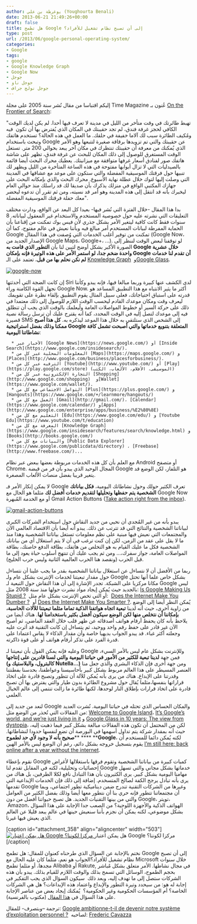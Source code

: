 ```yaml
---
author: يوغرطة بن علي (Youghourta Benali)
date: 2013-06-21 21:49:26+00:00
draft: false
title: هل تطمح Google إلى أن تصبح نظام تشغيل للأفراد؟
type: post
url: /2013/06/google-personal-operating-system/
categories:
- Google
tags:
- google
- Google Knowledge Graph
- Google Now
- جوجل
- جوجل ناو
- جوجل نولج جراف
---
```


إليكم اقتباسا من مقال نُشر سنة 2005 على مجلة Time Magazine عُنون بـ [On the Frontier of Search](http://www.time.com/time/magazine/article/0,9171,1098955,00.html):




"تهبط طائرتك في وقت متأخر من الليل في مدينة لا تعرف فيها أحدا. لم يكن لديك الوقت الكافي لحجز غرفة فندق، لم تجد حقيبتك في المكان الذي يُفترض بها أن تكون  فيه ومُكيف الطائرة سبب لك آلاما خفيفة في حلقك. ما العمل في هذه الحالة؟ تستخدم هاتفك وتبحث باستخدام Google عن حقيبتك والتي تم تزويدها برقاقة صغيرة لتتبعها وهو الأمر الذي يُمكنك من معرفة أن حقيبتك تنتظرك في مكان آخر يبعد بحوالي 200 متر. تستغل الوقت المستغرق للوصول إلى ذلك المكان للبحث عن غرفة فندق، تظهر على شاشة هاتفك صور لفنادق أسعار غرفها متوافقة مع ميزانيتك. يعطيك محرك البحث أيضا قائمة بالصيدليات التي لا تزال أبوابها مفتوحة في هذه الساعة المتأخرة من الليل ويظهر لك تنبيها حول فرقتك الموسيقية المفضلة والتي ستكون على موعد مع عشاقها في المدينة التي وصلت إليها لتوك خلال عطلة نهاية الأسبوع. محرك البحث والذي بإمكانه البحث على جهازك المكتبي الواقع في منزلك يذكرك بأن صديقا لك قد راسلك منذ حوالي العام ليخبرك بأنه قد انتقل إلى هذه المدينة وهو أمر قد نسيته، ومن ثم تقرر أن تدعوه ليحضر معك حفلة فرقتك الموسيقية المفضلة".




بدا هذا المقال -خلال الفترة التي نُشر فيها- بعيدا كل البعد عن الواقع، ودارت مختلف التعليقات التي نشرته عليه حول خصوصية المستخدم والاستخدام غير المعقول لبياناته. 8 سنوات فقط كانت كافية ليتغير الأمر بشكل جذري لأن فيس بوك تمكنت من إقناعنا بأن الحماية المفرطة لبيانات المستخدم أمر مبالغ فيه وبأننا نعيش في عالم مفتوح، كما أن Google تمكنت من توفير أغلب الخدمات التي وُصفت في هذا المقال (Google Now،  الإصدار الجديد من Google Maps، Google+، ...). لو توقفنا لبعض الوقت لننظر إلى الصورة الأكبر بشكل أوضح لتبين لنا بأن **التطور الذي قامت به ****Google**** خلال عشرية واحدة ضخم جدا، لو استمر الأمر على هذه الوتيرة فإنه بإمكان ****Google**** أن تقدم لنا خدمات لم نكن نحلم بها من قبل**، تعتمد على الـ [Knowledge Graph](http://www.it-scoop.com/2012/05/google-knowledge-graph/)  و[Google Glass](http://www.it-scoop.com/2013/05/google-glass/).




[![google-now](http://socialmedia4arab.com/wp-content/uploads/2013/06/google-now.png)
](http://socialmedia4arab.com/wp-content/uploads/2013/06/google-now.png)




<!-- more -->




إن كانت الضجة التي أحدثتها Siri لدى الكشف عنها كبيرة وربما مبالغا فيها، فإنه يبدو وكأننا نجهل القوة الكامنة وراء Google Now. أكثر ما يثير الانتباه مع هذا التطبيق المساعد هو قدرته على استباق احتياجاتك، فعلى سبيل المثال يقوم التطبيق بإلقاء نظرة على تقويمك  ليعرف وقت ومكان موعدك القادم ليحسب الوقت اللازم للوصول إلى ذلك معتمدا في ذلك على حركة السير أو خطوط المواصلات العامة ولُيعلمك بالوقت الذي يجب أن تنطلق فيه إلى موعدك لتصل إليه في الوقت المحدد، كما أنه يقترح عليك أن ترسل رسالة نصية قصيرة SMS إلى الشخص الذي ستلتقي به خلال هذا الموعد ليذكره به. **كل هذا أصبح ممكنا وذلك بفضل استراتيجية ****Google**** المتعلقة بتنويع خدماتها والتي أصبحت تشمل كافة نشاطاتنا اليومية**:






	  * الأخبار عبر [Google News](https://news.google.com/) أو [Inside Search](https://www.google.com/insidesearch/).
	  * المعلومات المحلية عبر كل من [Maps](https://maps.google.com/) و [Places](http://www.google.com/business/placesforbusiness/).
	  * الترفيه عبر كل من [Youtube](http://www.youtube.com/) أو [Play](https://play.google.com/store) (الموسيقى، الأفلام، الألعاب، الكتب)
	  * التجارة الإلكترونية عبر كل من [Shopping](http://www.google.com/shopping)  و[Wallet](https://www.google.com/wallet/).
	  * التواصل الاجتماعي مع كل من [Plus](https://plus.google.com/) و [Hangouts](https://www.google.com/+/learnmore/hangouts/)
	  * العمل مع كل من [Gmail](http://gmail.com/)، [Calendar](https://www.google.com/calendar/) و[Apps](http://www.google.com/enterprise/apps/business/%E2%80%8E)
	  * التعليم مع كل من [Edu](https://www.google.com/edu/) و [Youtube Edu](https://www.youtube.com/t/education)
	  * المعرفة مع كل من [Knowledge Graph](https://www.google.com/insidesearch/features/search/knowledge.html) و [Books](http://books.google.com/)
	  * والبيانات مع كل من [Public Data Explorer](https://www.google.com/publicdata/directory) ، [Freebase](http://www.freebase.com/)...



مع العلم بأن كل هذه الخدمات مربوطة بعضها ببعض عبر نظام Android أو متصفح Chrome. المجال الوحيد الذي يبدو بأن فر من قبضة Google هو التلفاز، لكن الوضع قد يتغير قريبا بفضل منصات الألعاب المصغرة.




لا يمكن إنكار الأمر فـ Google تعرف الكثير حولك وحول نشاطاتك اليومية، **فكل بياناتك الشخصية يتم حفظها وتحليلها لتقديم خدمات أفضل لك** مثلما هو الحال مع Google Now أو مع الخدمة المُبهرة Gmail Action Buttons ([Take action right from the inbox](http://gmailblog.blogspot.com/2013/05/take-action-right-from-inbox.html)).




[![gmail-action-buttons](http://socialmedia4arab.com/wp-content/uploads/2013/06/gmail-action-buttons.png)
](http://socialmedia4arab.com/wp-content/uploads/2013/06/gmail-action-buttons.png)




يبدو بأنه من غير المُجدي أن نحيي من جديد النقاش حول استخدام الشركات الكبرى لبياناتنا الشخصية والنتائج التي قد تترتب عن ذلك. يبدو أنه أيضا بأن الاقتصاد العالمي الآن والمجتمعات التي نعيش فيها مبنية على نظم معلومات تستغل بياناتنا الشخصية وهذا منذ ما لا يقل على عقد من الزمن، لكن إن كنت ترغب في أن لا يتم استغلال أي من بياناتك الشخصية فكل ما عليك القيام به هو التخلص من هاتفك، بطاقة الدفع خاصتك، بطاقة المواصلات العامة، جواز سفرك،... ومن ثم يجب عليك أن تنتهج أسلوب حياة يعود إلى ما قبل الحرب (ونقصد هنا الحرب العالمية الثانية وليس حرب الخليج).




ربما من الأفضل أن لا نتساءل عن استغلال بياناتنا الشخصية بقدر ما يجب علينا أن نتساءل حول مقدار تبعيتنا لخدمات الإنترنت بشكل عام ولـ Google بشكل خاص علما أنها تحتل مكانا مركزيا على الشبكة. تجدر الإشارة إلى أن هذا النقاش حول التبعية لـ Google ليس بالجديد حيث يُمكن إيجاد مواد نشرت حولها منذ سنة 2008 مثل: [Is Google Making Us Stupid ?](http://www.theatlantic.com/magazine/archive/2008/07/is-google-making-us-stupid/306868/)  أو التي تخص الإنترنت بشكل عام مثل:  [Does the Internet Make You Dumber ?](http://online.wsj.com/article/SB10001424052748704025304575284981644790098.html)  أو [Does the Internet Make You Smarter ?](http://online.wsj.com/article/SB10001424052748704025304575284973472694334.html). يُمكن النظر أيضا إلى الوضع من زاوية أخرى، حيث أنه لدينا **تبعية اتجاه هواتفنا الذكية تماما مثلما تبعيتنا للآلات الحاسبة، بإمكاننا أن نتخلص منها لكن الوضع سيكون أفضل بكثير باستخدامنا لها**. هناك أيضا من يلاحظ بأنه كان يحفظ أرقام هواتف أصدقائه عن ظهر قلب خلال العقد الماضي، ثم أصبح الآن غير قادر على حفظ رقم واحد ووحيد، ثم يتساءل إن كانت التقنية قد أثرت عليه وجعلته أكثر غباء. قد يبدو الجواب بديهيا خاصة وأن مقدار الذكاء لا يقاس اعتمادا على قدرة الفرد على تذكر أرقام هواتف أو على قوة ذاكرته.




وعليه فإنه يمكن القول بأن تبعيتنا لـ Google وللإنترنت بشكل عام ليس بالأمر السيء، فمن جهة **لدينا تبعية للكثير من الأمور في حياتنا اليومية والتي لسنا قادرين على إنتاجها (كالبترول، والبلاستيك و ****Nutella****...)** ومن جهة أخرى فإن الذكاء البشري والذي جعل منا العنصر المسيطر على هذا العالم مربوط بشكل كبير بأحاسيسنا وعواطفنا، بحدسنا بفطنتنا وقدرتنا على الإبداع. هناك من يرى بأنه يُمكن للآلة أن تتطور وتصبح قادرة على اتخاذ قراراتها بنفسها،مثلما يُقال حول مشروع الطائرة بدون طيار والتي يفترض بها أن تصبح قادرة على اتخاذ قرارات بإطلاق النار لوحدها، لكنها طائرة ما زالت تنتمي إلى عالم الخيال العلمي.




لنعد من جديد إلى Google والمكان الحساس الذي تحتله في حياتنا اليومية. نُشرت العديد من المقالات التي تُحذر من الوضع مثل: [Welcome to Google Island](http://www.wired.com/gadgetlab/2013/05/on-google-island/)، [It’s Google’s world, and we’re just living in it](http://pandodaily.com/2013/05/29/its-googles-world-and-were-just-living-in-it/) و [Google Glass in 10 years: The view from dystopia](http://pandodaily.com/2013/05/25/google-glass-in-10-years-the-view-from-dystopia/)، لكن من المحتمل أن تكون هذه المقالات مبالغة بشكل كبير فيما ذهبت إليه، حيث أنه بمقدار شركة يتم تداول أسهمها في البورصة أن تضع لنفسها حدودا لنشاطاتها. **صحيح بأنه لا وجود لأي حد لطموح**** **** ****Google**، لكنه يُمكن دائما للمستخدم أن يقوم بتسجيل خروجه بشكل دائم، رغم أن الوضع ليس بالأمر الهين [I’m still here: back online after a year without the internet](http://www.theverge.com/2013/5/1/4279674/im-still-here-back-online-after-a-year-without-the-internet).




نقوم بإعطاء Google كميات كبيرة من بياناتنا الشخصية وتقوم فرقها باستغلالها لأغراض إحصائيات وتحليلية، لكنه في المقابل تقدم لنا Google خدماتها بشكل مجاني والتي تسهل مهامنا اليومية بشكل كبير. يرى الكثيرون بأن هذا التبادل نافع لكلا الطرفين، بل هناك من يرى بأنه تبادل يرجح الكفة لصالح المتسخدم. إضافة إلى ذلك فإن الخدمات الإبداعية التي تقدمها Google وغيرها من الشركات التقنية تندرج ضمن ديناميكية تطور اجتماعي، وبما أن مجتمعاتنا تتطور فإنه حري بنا أن نتطور معها أيضا وذلك بفضل الكثير من العوامل والتي من بينها التقنيات الجديد. هل تصبح حيواتنا أفضل من دون Google، تويتر،  Amazon، الهواتف الذكية والأجهزة اللوحية؟ من الصعب جدا الإجابة على هذا السؤال بشكل موضوعي، لكنه يمكن أن نجزم بأننا سنعيش حينها في عالم يبعد قليلا عن العالم الذي يعيش فيها غيرنا.




[caption id="attachment_358" align="aligncenter" width="503"][![هل يمكن اعتبار Google مركزا لكوننا؟ ](http://socialmedia4arab.com/wp-content/uploads/2013/06/google-copernic.png)
](http://socialmedia4arab.com/wp-content/uploads/2013/06/google-copernic.png) هل يمكن اعتبار Google مركزا لكوننا؟[/caption]


نختم بالإجابة عن السؤال الذي طرحناه كعنوان للمقال: هل تطمح Google إلى أن تصبح نظام تشغيل للأفراد؟الجواب هو نعم، مثلما كان عليه الحال مع Microsoft خلال سنوات مجدها، أو مثلما تطمح Alibaba أو Rakute, في مجال نشاطها. الأمر متعلق بشكل مُباشر بحجم الطموح، الوسائل التي تسمح بذلك والوقت اللازم للقيام بذلك. يبدو بأن هذه الشركات ستصل إلى ما تهدف إليه، وبعد ذلك  سيكون السؤال الذي يجب التفكير في إجابة له هو: من سيحدد وتيرة التطور والإبداع واعتماد هذه الإبداعات؟ هل هي الشركات الخاصة؟ أم المؤسسات الحكومية وغير الحكومية؟  يُمكنك إيجاد بعض من عناصر الإجابة على هذا السؤال في [هذا المقال](http://www.erwanngaucher.com/article/28/05/2013/ces-fetichistes-du-papier-qui-sont-au-pouvoir/1106) (مكتوب بالفرنسية).




ترجمة –وبتصرف- للمقال: [Google ambitionne-t-il de devenir notre système d’exploitation personnel ?](http://www.fredcavazza.net/2013/05/30/google-ambitionne-t-il-de-devenir-notre-systeme-dexploitation-personnel/)  لصاحبه: [Frederic Cavazza](https://twitter.com/FredCavazza)
